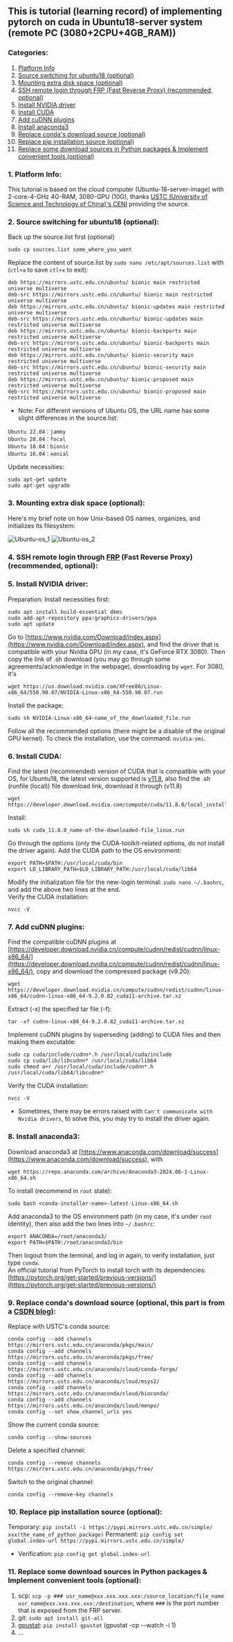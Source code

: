 ## This is tutorial (learning record) of implementing pytorch on cuda in Ubuntu18-server system (remote PC (3080+2CPU+4GB_RAM))

### Categories:
1. [Platform Info](https://github.com/TyBruceChen/Tutorial-Conda-and-cuDNN-installation-for-Pytorch/blob/main/README_virtual_env_Ubuntu18_server.md#1platform-info)
2. [Source switching for ubuntu18 (optional)](https://github.com/TyBruceChen/Tutorial-Conda-and-cuDNN-installation-for-Pytorch/blob/main/README_virtual_env_Ubuntu18_server.md#2source-switching-for-ubuntu18-optional)
3. [Mounting extra disk space (optional)](https://github.com/TyBruceChen/Tutorial-Conda-and-cuDNN-installation-for-Pytorch/blob/main/README_virtual_env_Ubuntu18_server.md#3-mounting-extra-disk-space-optional)
4. [SSH remote login through FRP (Fast Reverse Proxy) (recommended, optional)](https://github.com/TyBruceChen/Tutorial-Conda-and-cuDNN-installation-for-Pytorch/blob/main/README_virtual_env_Ubuntu18_server.md#4-ssh-remote-login-through-frp-fast-reverse-proxy-recommended-optional)
5. [Install NVIDIA driver](https://github.com/TyBruceChen/Tutorial-Conda-and-cuDNN-installation-for-Pytorch/blob/main/README_virtual_env_Ubuntu18_server.md#5-install-nvidia-driver)
6. [Install CUDA](https://github.com/TyBruceChen/Tutorial-Conda-and-cuDNN-installation-for-Pytorch/blob/main/README_virtual_env_Ubuntu18_server.md#6-Install-CUDA)
7. [Add cuDNN plugins](https://github.com/TyBruceChen/Tutorial-Conda-and-cuDNN-installation-for-Pytorch/blob/main/README_virtual_env_Ubuntu18_server.md#7-Add-cuDNN-plugins)
8. [Install anaconda3](https://github.com/TyBruceChen/Tutorial-Conda-and-cuDNN-installation-for-Pytorch/blob/main/README_virtual_env_Ubuntu18_server.md#8-install-anaconda3)
9. [Replace conda's download source (optional)](https://github.com/TyBruceChen/Tutorial-Conda-and-cuDNN-installation-for-Pytorch/blob/main/README_virtual_env_Ubuntu18_server.md#9-replace-condas-download-source-optional-this-part-is-from-a-csdn-blog)
10. [Replace pip installation source (optional)](https://github.com/TyBruceChen/Tutorial-Conda-and-cuDNN-installation-for-Pytorch/blob/main/README_virtual_env_Ubuntu18_server.md#10-replace-pip-installation-source-optional)
11. [Replace some download sources in Python packages & Implement convenient tools (optional)](https://github.com/TyBruceChen/Tutorial-Conda-and-cuDNN-installation-for-Pytorch/blob/main/README_virtual_env_Ubuntu18_server.md#11-replace-some-download-sources-in-python-packages--implement-convinient-tools-optional)

### 1. Platform Info:

This tutorial is based on the cloud computer (Ubuntu-18-server-image) with 2-core-4-GHz 4G-RAM, 3080-GPU (10G), thanks [USTC (University of Science and Technology of China)'s CENI](https://ceni.ustc.edu.cn/land) providing the source.

### 2. Source switching for ubuntu18 (optional):
Back up the source.list first (optional)
```
sudo cp sources.list some_where_you_want
```
Replace the content of source.list by ```sudo nano /etc/apt/sources.list``` with (```ctl+a``` to save ```ctl+x``` to exit):
```
deb https://mirrors.ustc.edu.cn/ubuntu/ bionic main restricted universe multiverse
deb-src https://mirrors.ustc.edu.cn/ubuntu/ bionic main restricted universe multiverse
deb https://mirrors.ustc.edu.cn/ubuntu/ bionic-updates main restricted universe multiverse
deb-src https://mirrors.ustc.edu.cn/ubuntu/ bionic-updates main restricted universe multiverse
deb https://mirrors.ustc.edu.cn/ubuntu/ bionic-backports main restricted universe multiverse
deb-src https://mirrors.ustc.edu.cn/ubuntu/ bionic-backports main restricted universe multiverse
deb https://mirrors.ustc.edu.cn/ubuntu/ bionic-security main restricted universe multiverse
deb-src https://mirrors.ustc.edu.cn/ubuntu/ bionic-security main restricted universe multiverse
deb https://mirrors.ustc.edu.cn/ubuntu/ bionic-proposed main restricted universe multiverse
deb-src https://mirrors.ustc.edu.cn/ubuntu/ bionic-proposed main restricted universe multiverse
```
* Note: For different versions of Ubuntu OS, the URL name has some slight differences in the source.list:
```
Ubuntu 22.04：jammy
Ubuntu 20.04：focal
Ubuntu 18.04：bionic
Ubuntu 16.04：xenial
```
Update necessities:
```
sudo apt-get update
sudo apt-get upgrade
```

### 3. Mounting extra disk space (optional):

Here's my brief note on how Unix-based OS names, organizes, and initializes its filesystem:

![Ubuntu-os_1](images/6B9A6D0C-4C7C-4B0B-8EF3-BF538E44F127_1_102_o.jpeg)
![Ubuntu-os_2](images/1BB0BA75-1D06-4087-9DDB-C85ECFDAA168_1_101_o.jpeg)

### 4. SSH remote login through [FRP](https://github.com/fatedier/frp) (Fast Reverse Proxy) (recommended, optional):

### 5. Install NVIDIA driver:
Preparation: Install necessities first:
```
sudo apt install build-essential dkms
sudo add-apt-repository ppa:graphics-drivers/ppa
sudo apt update
```
Go to [https://www.nvidia.com/Download/index.aspx](https://www.nvidia.com/Download/index.aspx), and find the driver that is compatible with your Nvidia GPU (in my case, it's GeForce RTX 3080). Then copy the link of .sh download (you may go through some agreements/acknowledge in the webpage), downloading by ```wget```. For 3080, it's 
```
wget https://us.download.nvidia.com/XFree86/Linux-x86_64/550.90.07/NVIDIA-Linux-x86_64-550.90.07.run
```
Install the package:
```
sudo sh NVIDIA-Linux-x86_64-name_of_the_downloaded_file.run
```
Follow all the recommended options (there might be a disable of the original GPU kernel). To check the installation, use the command: ```nvidia-smi```.

### 6. Install CUDA:
Find the latest (recommended) version of CUDA that is compatible with your OS, for Ubuntu18, the latest version supported is [v11.8](https://developer.nvidia.com/cuda-11-8-0-download-archive?target_os=Linux&target_arch=x86_64&Distribution=Ubuntu&target_version=18.04&target_type=runfile_local), also find the .sh (runfile (local)) file download link, download it through (v11.8)
```
wget https://developer.download.nvidia.com/compute/cuda/11.8.0/local_installers/cuda_11.8.0_520.61.05_linux.run
```
Install:
```
sudo sh cuda_11.8.0_name-of-the-downloaded-file_linux.run
```
Go through the options (only the CUDA-toolkit-related options, do not install the driver again). <be>
Add the CUDA path to the OS environment: 
```
export PATH=$PATH:/usr/local/cuda/bin
export LD_LIBRARY_PATH=$LD_LIBRARY_PATH:/usr/local/cuda/lib64
```
Modify the initialization file for the new-login terminal: ```sudo nano ~/.bashrc```, and add the above two lines at the end. <br>
Verify the CUDA installation:
```
nvcc -V
```

### 7. Add cuDNN plugins:
Find the compatible cuDNN plugins at [https://developer.download.nvidia.cn/compute/cudnn/redist/cudnn/linux-x86_64/](https://developer.download.nvidia.cn/compute/cudnn/redist/cudnn/linux-x86_64/), copy and download the compressed package (v9.20):
```
wget https://developer.download.nvidia.cn/compute/cudnn/redist/cudnn/linux-x86_64/cudnn-linux-x86_64-9.2.0.82_cuda11-archive.tar.xz
```
Extract (-x) the specified tar file (-f):
```
tar -xf cudnn-linux-x86_64-9.2.0.82_cuda11-archive.tar.xz
```
Implement cuDNN plugins by superseding (adding) to CUDA files and then making them excutable:
```
sudo cp cuda/include/cudnn*.h /usr/local/cuda/include
sudo cp cuda/lib/libcudnn* /usr/local/cuda/lib64
sudo chmod a+r /usr/local/cuda/include/cudnn*.h /usr/local/cuda/lib64/libcudnn*
```
Verify the CUDA installation:
```
nvcc -V
```
* Sometimes, there may be errors raised with ```Can't communicate with Nvidia drivers```, to solve this, you may try to install the driver again.

### 8. Install anaconda3:
Download anaconda3 at [https://www.anaconda.com/download/success](https://www.anaconda.com/download/success), with 
```
wget https://repo.anaconda.com/archive/Anaconda3-2024.06-1-Linux-x86_64.sh
```
To install (recommend in ```root``` state): 
```
sudo bash <conda-installer-name>-latest-Linux-x86_64.sh
```
Add anaconda3 to the OS environment path (in my case, it's under ```root``` identity), then also add the two lines into ```~/.bashrc```:
```
export ANACONDA=/root/anaconda3/
export PATH=$PATH:/root/anaconda3/bin
```
Then logout from the terminal, and log in again, to verify installation, just type ```conda```. <br>
An official tutorial from PyTorch to install torch with its dependencies: [https://pytorch.org/get-started/previous-versions/](https://pytorch.org/get-started/previous-versions/)

### 9. Replace conda's download source (optional, this part is from a [CSDN blog](https://blog.csdn.net/qq_44827847/article/details/133315853)):
Replace with USTC's conda source:
```
conda config --add channels https://mirrors.ustc.edu.cn/anaconda/pkgs/main/
conda config --add channels https://mirrors.ustc.edu.cn/anaconda/pkgs/free/
conda config --add channels https://mirrors.ustc.edu.cn/anaconda/cloud/conda-forge/
conda config --add channels https://mirrors.ustc.edu.cn/anaconda/cloud/msys2/
conda config --add channels https://mirrors.ustc.edu.cn/anaconda/cloud/bioconda/
conda config --add channels https://mirrors.ustc.edu.cn/anaconda/cloud/menpo/
conda config --set show_channel_urls yes
```
Show the current conda source:
```
conda config --show-sources
```
Delete a specified channel:
```
conda config --remove channels https://mirrors.ustc.edu.cn/anaconda/pkgs/free/
```
Switch to the original channel:
```
conda config --remove-key channels
```

### 10. Replace pip installation source (optional):
Temporary:
```pip install -i https://pypi.mirrors.ustc.edu.cn/simple/ xxx(the_name_of_python_package)```
Permanent:
```pip config set global.index-url https://pypi.mirrors.ustc.edu.cn/simple/```
* Verification: ```pip config get global.index-url```

### 11. Replace some download sources in Python packages & Implement convenient tools (optional): 
1. scp: ```scp -p ### usr_name@xxx.xxx.xxx.xxx:/source_location/file_name usr_name@xxx.xxx.xxx.xxx:/destination```, where ```###``` is the port number that is exposed from the FRP server.
2. git:
```sudo apt install git-all```
3. [gpustat](https://github.com/wookayin/gpustat):
```pip install gpustat``` (gpustat -cp --watch -i 1)
4. ...
